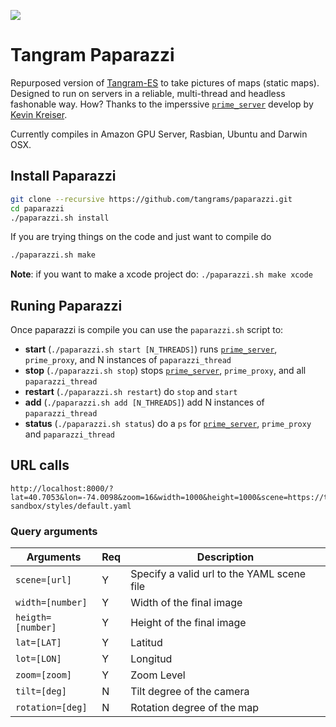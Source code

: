 ![](imgs/5846.jpg)

# Tangram Paparazzi

Repurposed version of [Tangram-ES](https://github.com/tangrams/tangram-es) to take pictures of maps (static maps). Designed to run on servers in a reliable, multi-thread and headless fashonable way. How? Thanks to the imperssive [```prime_server```](https://github.com/kevinkreiser/prime_server) develop by [Kevin Kreiser](https://twitter.com/kevinkreiser).

Currently compiles in Amazon GPU Server, Rasbian, Ubuntu and Darwin OSX.

## Install Paparazzi

```bash
git clone --recursive https://github.com/tangrams/paparazzi.git
cd paparazzi
./paparazzi.sh install
```

If you are trying things on the code and just want to compile do

```bash
./paparazzi.sh make
```

**Note**: if you want to make a xcode project do: `./paparazzi.sh make xcode`

## Runing Paparazzi

Once paparazzi is compile you can use the `paparazzi.sh` script to:

* **start** (`./paparazzi.sh start [N_THREADS]`) runs [```prime_server```](https://github.com/kevinkreiser/prime_server), ```prime_proxy```, and N instances of ```paparazzi_thread```
* **stop** (`./paparazzi.sh stop`) stops [```prime_server```](https://github.com/kevinkreiser/prime_server), ```prime_proxy```, and all ```paparazzi_thread```
* **restart** (`./paparazzi.sh restart`) do `stop` and `start`
* **add** (`./paparazzi.sh add [N_THREADS]`) add N instances of ```paparazzi_thread```
* **status** (`./paparazzi.sh status`) do a `ps` for [```prime_server```](https://github.com/kevinkreiser/prime_server), ```prime_proxy``` and ```paparazzi_thread```

## URL calls 

```
http://localhost:8000/?lat=40.7053&lon=-74.0098&zoom=16&width=1000&height=1000&scene=https://tangrams.github.io/tangram-sandbox/styles/default.yaml
```

### Query arguments

| Arguments         | Req | Description                                   |
|-------------------|-----|-----------------------------------------------|
| `scene=[url]`     |  Y  | Specify a valid url to the YAML scene file    |
| `width=[number]`  |  Y  | Width of the final image                      |
| `heigth=[number]` |  Y  | Height of the final image                     |
| `lat=[LAT]`       |  Y  | Latitud                                       |
| `lot=[LON]`       |  Y  | Longitud                                      |
| `zoom=[zoom]`     |  Y  | Zoom Level                                    |
| `tilt=[deg]`      |  N  | Tilt degree of the camera                     |
| `rotation=[deg]`  |  N  | Rotation degree of the map                    |
